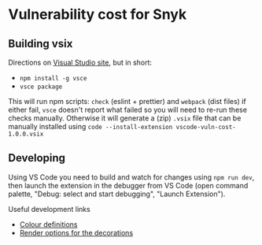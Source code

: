 # Vulnerability cost for Snyk

## Building vsix

Directions on [Visual Studio site](https://code.visualstudio.com/api/working-with-extensions/publishing-extension), but in short:

- `npm install -g vsce`
- `vsce package`

This will run npm scripts: `check` (eslint + prettier) and `webpack` (dist files) if either fail, `vsce` doesn't report what failed so you will need to re-run these checks manually. Otherwise it will generate a (zip) `.vsix` file that can be manually installed using `code --install-extension vscode-vuln-cost-1.0.0.vsix`

## Developing

Using VS Code you need to build and watch for changes using `npm run dev`, then launch the extension in the debugger from VS Code (open command palette, "Debug: select and start debugging", "Launch Extension").

Useful development links

- [Colour definitions](https://code.visualstudio.com/api/references/theme-color)
- [Render options for the decorations](https://code.visualstudio.com/api/references/vscode-api#ThemableDecorationAttachmentRenderOptions)
